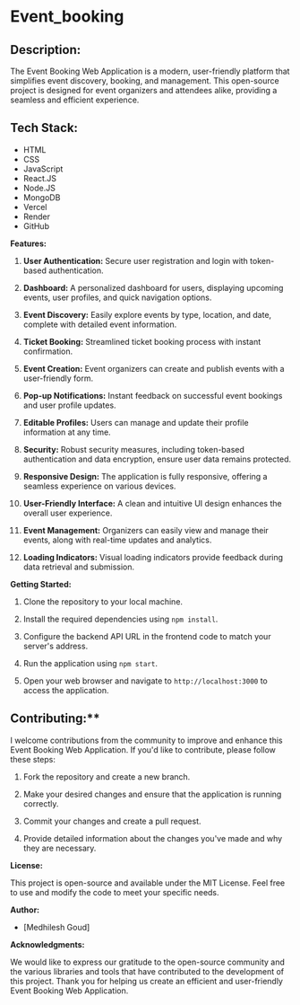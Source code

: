 # Event_booking
## Description:

The Event Booking Web Application is a modern, user-friendly platform that simplifies event discovery, booking, and management. This open-source project is designed for event organizers and attendees alike, providing a seamless and efficient experience. 

## Tech Stack:
* HTML
* CSS
* JavaScript
* React.JS
* Node.JS
* MongoDB
* Vercel
* Render
* GitHub

**Features:**

1. **User Authentication:** Secure user registration and login with token-based authentication.

2. **Dashboard:** A personalized dashboard for users, displaying upcoming events, user profiles, and quick navigation options.

3. **Event Discovery:** Easily explore events by type, location, and date, complete with detailed event information.

4. **Ticket Booking:** Streamlined ticket booking process with instant confirmation.

5. **Event Creation:** Event organizers can create and publish events with a user-friendly form.

6. **Pop-up Notifications:** Instant feedback on successful event bookings and user profile updates.

7. **Editable Profiles:** Users can manage and update their profile information at any time.

8. **Security:** Robust security measures, including token-based authentication and data encryption, ensure user data remains protected.

9. **Responsive Design:** The application is fully responsive, offering a seamless experience on various devices.

10. **User-Friendly Interface:** A clean and intuitive UI design enhances the overall user experience.

11. **Event Management:** Organizers can easily view and manage their events, along with real-time updates and analytics.

12. **Loading Indicators:** Visual loading indicators provide feedback during data retrieval and submission.

**Getting Started:**

1. Clone the repository to your local machine.

2. Install the required dependencies using `npm install`.

3. Configure the backend API URL in the frontend code to match your server's address.

4. Run the application using `npm start`.

5. Open your web browser and navigate to `http://localhost:3000` to access the application.

## Contributing:**

I welcome contributions from the community to improve and enhance this Event Booking Web Application. If you'd like to contribute, please follow these steps:

1. Fork the repository and create a new branch.

2. Make your desired changes and ensure that the application is running correctly.

3. Commit your changes and create a pull request.

4. Provide detailed information about the changes you've made and why they are necessary.

**License:**

This project is open-source and available under the MIT License. Feel free to use and modify the code to meet your specific needs.

**Author:**

- [Medhilesh Goud]


**Acknowledgments:**

We would like to express our gratitude to the open-source community and the various libraries and tools that have contributed to the development of this project. Thank you for helping us create an efficient and user-friendly Event Booking Web Application.
